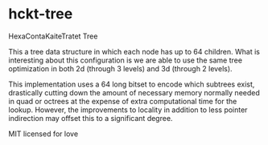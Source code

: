 hckt-tree
===

HexaContaKaiteTratet Tree

This a tree data structure in which each node has up to 64 children. What is interesting about this configuration is we are able to use the same tree optimization in both 2d (through 3 levels) and 3d (through 2 levels).

This implementation uses a 64 long bitset to encode which subtrees exist, drastically cutting down the amount of necessary memory normally needed in quad or octrees at the expense of extra computational time for the lookup. However, the improvements to locality in addition to less pointer indirection may offset this to a significant degree.

MIT licensed for love
